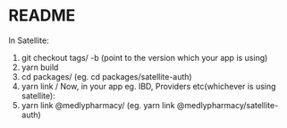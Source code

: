 # README
In Satellite:
1. git checkout tags/<tag> -b <branch> (point to the version which your app is using)
2. yarn build
3. cd packages/<package-name> (eg. cd packages/satellite-auth)
4. yarn link /
Now, in your app eg. IBD, Providers etc(whichever is using satellite):
5. yarn link @medlypharmacy/<library-name> (eg. yarn link @medlypharmacy/satellite-auth)
